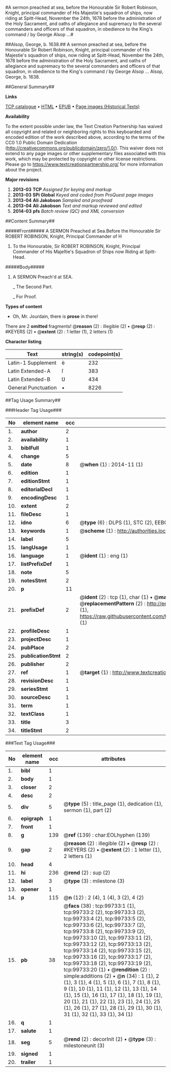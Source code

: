 #A sermon preached at sea, before the Honourable Sir Robert Robinson, Knight, principal commander of His Majestie's squadron of ships, now riding at Spitt-Head, November the 24th, 1678 before the administration of the Holy Sacrament, and oaths of allegiance and supremacy to the several commanders and officers of that squadron, in obedience to the King's command / by George Alsop ...#

##Alsop, George, b. 1638.##
A sermon preached at sea, before the Honourable Sir Robert Robinson, Knight, principal commander of His Majestie's squadron of ships, now riding at Spitt-Head, November the 24th, 1678 before the administration of the Holy Sacrament, and oaths of allegiance and supremacy to the several commanders and officers of that squadron, in obedience to the King's command / by George Alsop ...
Alsop, George, b. 1638.

##General Summary##

**Links**

[TCP catalogue](http://www.ota.ox.ac.uk/tcp/)  • 
[HTML](http://tei.it.ox.ac.uk/tcp/Texts-HTML/free/A25/A25200.html)  • 
[EPUB](http://tei.it.ox.ac.uk/tcp/Texts-EPUB/free/A25/A25200.epub) • 
[Page images (Historical Texts)](https://historicaltexts.jisc.ac.uk/eebo-13484756e)

**Availability**

To the extent possible under law, the Text Creation Partnership has waived all copyright and related or neighboring rights to this keyboarded and encoded edition of the work described above, according to the terms of the CC0 1.0 Public Domain Dedication (http://creativecommons.org/publicdomain/zero/1.0/). This waiver does not extend to any page images or other supplementary files associated with this work, which may be protected by copyright or other license restrictions. Please go to https://www.textcreationpartnership.org/ for more information about the project.

**Major revisions**

1. __2013-03__ __TCP__ *Assigned for keying and markup*
1. __2013-03__ __SPi Global__ *Keyed and coded from ProQuest page images*
1. __2013-04__ __Ali Jakobson__ *Sampled and proofread*
1. __2013-04__ __Ali Jakobson__ *Text and markup reviewed and edited*
1. __2014-03__ __pfs__ *Batch review (QC) and XML conversion*

##Content Summary##

#####Front#####
A SERMON Preached at Sea.Before the Honourable Sir ROBERT ROBINSON, Knight, Principal Commander of H
1. To the Honourable, Sir ROBERT ROBINSON, Knight, Principal Commander of His Majeſtie's Squadron of Ships now Riding at Spitt-Head.

#####Body#####

1. A SERMON Preach'd at SEA.

    _ The Second Part.

    _ For Proof.

**Types of content**

  * Oh, Mr. Jourdain, there is **prose** in there!

There are 2 **omitted** fragments! 
 @__reason__ (2) : illegible (2)  •  @__resp__ (2) : #KEYERS (2)  •  @__extent__ (2) : 1 letter (1), 2 letters (1)

**Character listing**


|Text|string(s)|codepoint(s)|
|---|---|---|
|Latin-1 Supplement|è|232|
|Latin Extended-A|ſ|383|
|Latin Extended-B|Ʋ|434|
|General Punctuation|•|8226|

##Tag Usage Summary##

###Header Tag Usage###

|No|element name|occ|attributes|
|---|---|---|---|
|1.|__author__|2||
|2.|__availability__|1||
|3.|__biblFull__|1||
|4.|__change__|5||
|5.|__date__|8| @__when__ (1) : 2014-11 (1)|
|6.|__edition__|1||
|7.|__editionStmt__|1||
|8.|__editorialDecl__|1||
|9.|__encodingDesc__|1||
|10.|__extent__|2||
|11.|__fileDesc__|1||
|12.|__idno__|6| @__type__ (6) : DLPS (1), STC (2), EEBO-CITATION (1), OCLC (1), VID (1)|
|13.|__keywords__|1| @__scheme__ (1) : http://authorities.loc.gov/ (1)|
|14.|__label__|5||
|15.|__langUsage__|1||
|16.|__language__|1| @__ident__ (1) : eng (1)|
|17.|__listPrefixDef__|1||
|18.|__note__|5||
|19.|__notesStmt__|2||
|20.|__p__|11||
|21.|__prefixDef__|2| @__ident__ (2) : tcp (1), char (1)  •  @__matchPattern__ (2) : ([0-9\-]+):([0-9IVX]+) (1), (.+) (1)  •  @__replacementPattern__ (2) : http://eebo.chadwyck.com/downloadtiff?vid=$1&page=$2 (1), https://raw.githubusercontent.com/textcreationpartnership/Texts/master/tcpchars.xml#$1 (1)|
|22.|__profileDesc__|1||
|23.|__projectDesc__|1||
|24.|__pubPlace__|2||
|25.|__publicationStmt__|2||
|26.|__publisher__|2||
|27.|__ref__|1| @__target__ (1) : http://www.textcreationpartnership.org/docs/. (1)|
|28.|__revisionDesc__|1||
|29.|__seriesStmt__|1||
|30.|__sourceDesc__|1||
|31.|__term__|1||
|32.|__textClass__|1||
|33.|__title__|3||
|34.|__titleStmt__|2||


###Text Tag Usage###

|No|element name|occ|attributes|
|---|---|---|---|
|1.|__bibl__|1||
|2.|__body__|1||
|3.|__closer__|2||
|4.|__desc__|2||
|5.|__div__|5| @__type__ (5) : title_page (1), dedication (1), sermon (1), part (2)|
|6.|__epigraph__|1||
|7.|__front__|1||
|8.|__g__|139| @__ref__ (139) : char:EOLhyphen (139)|
|9.|__gap__|2| @__reason__ (2) : illegible (2)  •  @__resp__ (2) : #KEYERS (2)  •  @__extent__ (2) : 1 letter (1), 2 letters (1)|
|10.|__head__|4||
|11.|__hi__|236| @__rend__ (2) : sup (2)|
|12.|__label__|3| @__type__ (3) : milestone (3)|
|13.|__opener__|1||
|14.|__p__|115| @__n__ (12) : 2 (4), 1 (4), 3 (2), 4 (2)|
|15.|__pb__|38| @__facs__ (38) : tcp:99733:1 (1), tcp:99733:2 (2), tcp:99733:3 (2), tcp:99733:4 (2), tcp:99733:5 (2), tcp:99733:6 (2), tcp:99733:7 (2), tcp:99733:8 (2), tcp:99733:9 (2), tcp:99733:10 (2), tcp:99733:11 (2), tcp:99733:12 (2), tcp:99733:13 (2), tcp:99733:14 (2), tcp:99733:15 (2), tcp:99733:16 (2), tcp:99733:17 (2), tcp:99733:18 (2), tcp:99733:19 (2), tcp:99733:20 (1)  •  @__rendition__ (2) : simple:additions (2)  •  @__n__ (34) : 1 (1), 2 (1), 3 (1), 4 (1), 5 (1), 6 (1), 7 (1), 8 (1), 9 (1), 10 (1), 11 (1), 12 (1), 13 (1), 14 (1), 15 (1), 16 (1), 17 (1), 18 (1), 19 (1), 20 (1), 21 (1), 22 (1), 23 (1), 24 (1), 25 (1), 26 (1), 27 (1), 28 (1), 29 (1), 30 (1), 31 (1), 32 (1), 33 (1), 34 (1)|
|16.|__q__|1||
|17.|__salute__|1||
|18.|__seg__|5| @__rend__ (2) : decorInit (2)  •  @__type__ (3) : milestoneunit (3)|
|19.|__signed__|1||
|20.|__trailer__|1||
